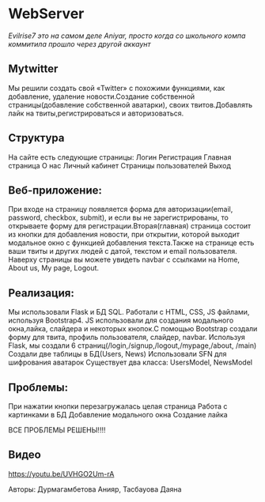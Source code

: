 # WebServer
*Evilrise7 это на самом деле Aniyar, просто когда со школьного компа коммитила прошло через другой аккаунт*

Mytwitter
-------------------------------------------------------------------
Мы решили создать свой «Twitter» с похожими функциями, как добавление, удаление новости.Создание собственной страницы(добавление собственной аватарки), своих твитов.Добавлять лайк на твиты,регистрироваться и авторизоваться.

Структура
-------------------------------------------------------------------
На сайте есть следующие страницы:
Логин
Регистрация
Главная страница
О нас
Личный кабинет
Страницы пользователей
Выход

Веб-приложение:
-------------------------------------------------------------------
При входе на страницу появляется форма для авторизации(email, password, checkbox, submit), и если вы не зарегистрированы, то открываете форму для регистрации.Вторая(главная) страница состоит из кнопки для добавления новости, при открытии, которой выходит модальное окно с функцией добавления текста.Также на странице есть ваши твиты и других людей с датой, текстом и email пользователя.
Наверху страницы вы можете увидеть
navbar c ссылками на Home, About us, My page, Logout.

Реализация:
-------------------------------------------------------------------
Мы использовали Flask и БД SQL.
Работали с HTML, CSS, JS  файлами, используя Bootstrap4. JS использовали для создания модального окна,лайка, слайдера и некоторых кнопок.С помощью Bootstrap создали форму для твита, профиль пользователя, слайдер, navbar.
Используя Flask, мы создали 6 страниц(/login,/signup,/logout,/mypage,/about, /main)
Создали две таблицы в БД(Users, News)
Использовали SFN для шифрования аватарок
Существует два класса: UsersModel, NewsModel 

Проблемы:
-------------------------------------------------------------------
При нажатии кнопки перезагружалась целая страница
Работа с картинками в БД
Добавление модального окна
Создание лайка

ВСЕ ПРОБЛЕМЫ РЕШЕНЫ!!!!

Видео
--------------------------------------------------------------------
https://youtu.be/UVHGO2Um-rA


Авторы:
Дурмагамбетова Анияр, Тасбауова Даяна
